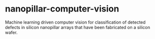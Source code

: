 # nanopillar-computer-vision
Machine learning driven computer vision for classification of detected defects in silicon nanopillar arrays that have been fabricated on a silicon wafer. 
